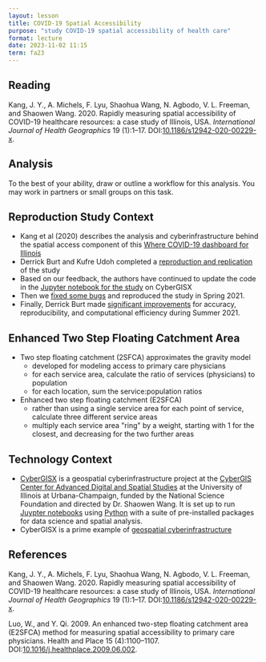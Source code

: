 ```yaml
---
layout: lesson
title: COVID-19 Spatial Accessibility
purpose: "study COVID-19 spatial accessibility of health care"
format: lecture
date: 2023-11-02 11:15
term: fa23
---
```


## Reading

Kang, J. Y., A. Michels, F. Lyu, Shaohua Wang, N. Agbodo, V. L. Freeman, and Shaowen Wang. 2020. Rapidly measuring spatial accessibility of COVID-19 healthcare resources: a case study of Illinois, USA. *International Journal of Health Geographics* 19 (1):1–17. DOI:[10.1186/s12942-020-00229-x](https://doi.org/10.1186/s12942-020-00229-x).

## Analysis

To the best of your ability, draw or outline a workflow for this analysis. You may work in partners or small groups on this task.

## Reproduction Study Context

- Kang et al (2020) describes the analysis and cyberinfrastructure behind the spatial access component of this [Where COVID-19 dashboard for Illinois](https://wherecovid19.cigi.illinois.edu/spatialAccess.html)
- Derrick Burt and Kufre Udoh completed a [reproduction and replication](https://cybergisxhub.cigi.illinois.edu/blog/middlebury-college-students-reproduce-and-replicate-covid-19-health-care-resource-accessibility-study/) of the study
- Based on our feedback, the authors have continued to update the code in the [Jupyter notebook for the study](https://cybergisxhub.cigi.illinois.edu/notebook/rapidly-measuring-spatial-accessibility-of-covid-19-healthcare-resources-a-case-study-of-illinois-usa/) on CyberGISX
- Then we [fixed some bugs](https://github.com/cybergis/COVID-19AccessibilityNotebook/pull/1) and reproduced the study in Spring 2021.
- Finally, Derrick Burt made [significant improvements](https://github.com/HEGSRR/RPr-Kang-2020) for accuracy, reproducibility, and computational efficiency during Summer 2021.

## Enhanced Two Step Floating Catchment Area

- Two step floating catchment (2SFCA) approximates the gravity model
  - developed for modeling access to primary care physicians
  - for each service area, calculate the ratio of services (physicians) to population
  - for each location, sum the service:population ratios
- Enhanced two step floating catchment (E2SFCA)
  - rather than using a single service area for each point of service, calculate three different service areas
  - multiply each service area "ring" by a weight, starting with 1 for the closest, and decreasing for the two further areas

## Technology Context

- [CyberGISX](https://cybergisx.cigi.illinois.edu) is a geospatial cyberinfrastructure project at the [CyberGIS Center for Advanced Digital and Spatial Studies](https://cybergis.illinois.edu/) at the University of Illinois at Urbana-Champaign, funded by the National Science Foundation and directed by Dr. Shaowen Wang. It is set up to run [Juypter notebooks](https://jupyter.org/) using [Python](https://www.python.org/) with a suite of pre-installed packages for data science and spatial analysis.
- CyberGISX is a prime example of [geospatial cyberinfrastructure](https://gistbok.ucgis.org/bok-topics/cyberinfrastructure)

## References

Kang, J. Y., A. Michels, F. Lyu, Shaohua Wang, N. Agbodo, V. L. Freeman, and Shaowen Wang. 2020. Rapidly measuring spatial accessibility of COVID-19 healthcare resources: a case study of Illinois, USA. *International Journal of Health Geographics* 19 (1):1–17. DOI:[10.1186/s12942-020-00229-x](https://doi.org/10.1186/s12942-020-00229-x).

Luo, W., and Y. Qi. 2009. An enhanced two-step floating catchment area (E2SFCA) method for measuring spatial accessibility to primary care physicians. Health and Place 15 (4):1100–1107. DOI:[10.1016/j.healthplace.2009.06.002](https://doi.org/10.1016/j.healthplace.2009.06.002).
